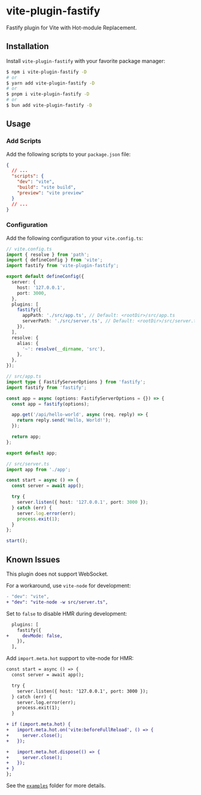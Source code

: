 # vite-plugin-fastify

Fastify plugin for Vite with Hot-module Replacement.

## Installation

Install `vite-plugin-fastify` with your favorite package manager:

```sh
$ npm i vite-plugin-fastify -D
# or
$ yarn add vite-plugin-fastify -D
# or
$ pnpm i vite-plugin-fastify -D
# or
$ bun add vite-plugin-fastify -D
```

## Usage

### Add Scripts

Add the following scripts to your `package.json` file:

```json
{
  // ...
  "scripts": {
    "dev": "vite",
    "build": "vite build",
    "preview": "vite preview"
  }
  // ...
}
```

### Configuration

Add the following configuration to your `vite.config.ts`:

```ts
// vite.config.ts
import { resolve } from 'path';
import { defineConfig } from 'vite';
import fastify from 'vite-plugin-fastify';

export default defineConfig({
  server: {
    host: '127.0.0.1',
    port: 3000,
  },
  plugins: [
    fastify({
      appPath: './src/app.ts', // Default: <rootDir>/src/app.ts
      serverPath: './src/server.ts', // Default: <rootDir>/src/server.ts
    }),
  ],
  resolve: {
    alias: {
      '~': resolve(__dirname, 'src'),
    },
  },
});
```

```ts
// src/app.ts
import type { FastifyServerOptions } from 'fastify';
import fastify from 'fastify';

const app = async (options: FastifyServerOptions = {}) => {
  const app = fastify(options);

  app.get('/api/hello-world', async (req, reply) => {
    return reply.send('Hello, World!');
  });

  return app;
};

export default app;
```

```ts
// src/server.ts
import app from './app';

const start = async () => {
  const server = await app();

  try {
    server.listen({ host: '127.0.0.1', port: 3000 });
  } catch (err) {
    server.log.error(err);
    process.exit(1);
  }
};

start();
```

## Known Issues

This plugin does not support WebSocket.

For a workaround, use `vite-node` for development:

```diff
- "dev": "vite",
+ "dev": "vite-node -w src/server.ts",
```

Set to `false` to disable HMR during development:

```diff
  plugins: [
    fastify({
+     devMode: false,
    }),
  ],
```

Add `import.meta.hot` support to vite-node for HMR:

```diff
const start = async () => {
  const server = await app();

  try {
    server.listen({ host: '127.0.0.1', port: 3000 });
  } catch (err) {
    server.log.error(err);
    process.exit(1);
  }

+ if (import.meta.hot) {
+   import.meta.hot.on('vite:beforeFullReload', () => {
+     server.close();
+   });

+   import.meta.hot.dispose(() => {
+     server.close();
+   });
+ }
};
```

See the [`examples`](./examples) folder for more details.
